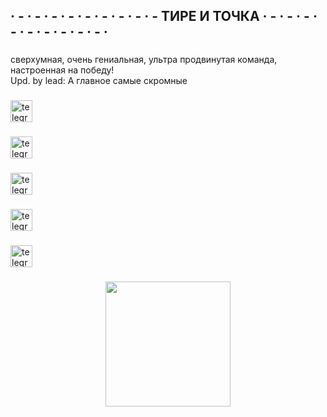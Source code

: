 <h2 align="left">· -  · -  · -   · -  · -  · - · -  · -  · - ТИРЕ И ТОЧКА · - · - · - · - · - · - · - · - · - ·</h2>

###

<p align="left">сверхумная, очень гениальная, ультра продвинутая команда, настроенная на победу!<br>
Upd. by lead: А главное самые скромные</p>

###

<div align="left">
  <a href="https://t.me/ushutka" target="_blank">
    <img src="https://img.shields.io/static/v1?message=Team Lead&logo=telegram&label=&color=2CA5E0&logoColor=white&labelColor=&style=for-the-badge" height="35" alt="telegram logo"  />
  </a>
</div>

###

<div align="left">
  <a href="https://t.me/chilliesause" target="_blank">
    <img src="https://img.shields.io/static/v1?message=First Dev&logo=telegram&label=&color=2CA5E0&logoColor=white&labelColor=&style=for-the-badge" height="35" alt="telegram logo"  />
  </a>
</div>

###

###

<div align="left">
  <a href="https://t.me/amantdetim" target="_blank">
    <img src="https://img.shields.io/static/v1?message=Second Dev&logo=telegram&label=&color=2CA5E0&logoColor=white&labelColor=&style=for-the-badge" height="35" alt="telegram logo"  />
  </a>
</div>

###

###

<div align="left">
  <a href="https://t.me/sh1228v" target="_blank">
    <img src="https://img.shields.io/static/v1?message=First SW&logo=telegram&label=&color=2CA5E0&logoColor=white&labelColor=&style=for-the-badge" height="35" alt="telegram logo"  />
  </a>
</div>

###

###

<div align="left">
  <a href="https://t.me/Cus_to" target="_blank">
    <img src="https://img.shields.io/static/v1?message=Second SW&logo=telegram&label=&color=2CA5E0&logoColor=white&labelColor=&style=for-the-badge" height="35" alt="telegram logo"  />
  </a>
</div>

###

<div align="center">
  <img height="200" src="https://media.discordapp.net/attachments/856167406618411029/1077286226215841952/20200520_121210.gif"  />
</div>
